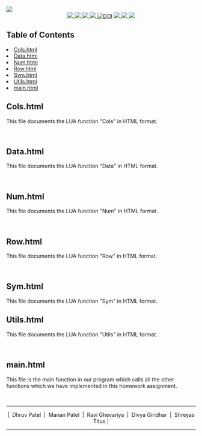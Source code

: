 
<img src="https://github.com/divyagiridhar/CSC510_Group25_HW02/blob/main/data/images/LUA%20to%20Python%20Banner.png">

<div align="center">
 
  <a href="https://github.com/divyagiridhar/CSC510_Group25_HW02">
    <img src="https://img.shields.io/github/repo-size/divyagiridhar/CSC510_Group25_HW02?color=brightgreen">
  </a>
  <a href="https://github.com/divyagiridhar/CSC510_Group25_HW02/blob/main/LICENSE">
    <img src="https://img.shields.io/github/license/divyagiridhar/CSC510_Group25_HW02">
  </a>
  <a href="https://github.com/divyagiridhar/CSC510_Group25_HW02/graphs/commit-activity">
    <img src="https://img.shields.io/github/commit-activity/w/divyagiridhar/CSC510_Group25_HW02?color=blueviolet">
  </a>
  <a href="https://github.com/divyagiridhar/CSC510_Group25_HW02/graphs/contributors">
    <img src="https://img.shields.io/github/contributors/divyagiridhar/CSC510_Group25_HW02?color=important">
  </a>
  <a href="https://zenodo.org/badge/latestdoi/532400224">
    <img src="https://zenodo.org/badge/532400224.svg" alt="DOI"></a>
  </a>
  <a href="https://github.com/divyagiridhar/CSC510_Group25_HW02/actions/workflows/python-app.yml">
    <img src="https://github.com/divyagiridhar/CSC510_Group25_HW02/actions/workflows/python-app.yml/badge.svg">
  </a>
  <a href="https://codecov.io/gh/dhruvpatel-9/CSC510_Group25_HW02" > 
 <img src="https://codecov.io/gh/dhruvpatel-9/CSC510_Group25_HW02/branch/main/graph/badge.svg?token=EQLJ15FY7H"/> 
 </a>
<a href="https://github.com/divyagiridhar/CSC510_Group25_HW02/actions/workflows/Coverage.yml">
    <img src="https://github.com/divyagiridhar/CSC510_Group25_HW02/actions/workflows/Coverage.yml/badge.svg">
  </a>

</div>

<h2> Table of Contents </h2>
<li> 
<a href="#Cols.html"> Cols.html </a> 
</li>
<li> 
<a href="#Data.html"> Data.html </a> 
</li>
<li> 
<a href="#Num.html"> Num.html </a>
</li>
<li> 
<a href="#Row.html"> Row.html </a>
</li>
<li> 
<a href="#Sym.html"> Sym.html </a> 
</li>
<li> 
<a href="#Utils.html"> Utils.html </a>
</li>
<li> 
<a href="#main.html"> main.html </a>
</li>

<h2 id = "Cols.html"> Cols.html </h2>

This file documents the LUA function "Cols" in HTML format.

<br>

<h2 id = "Data.html"> Data.html </h2>

This file documents the LUA function "Data" in HTML format.

<br>


<h2 id = "Num.html"> Num.html </h2>

This file documents the LUA function "Num" in HTML format.

<br>

<h2 id = "Row.html"> Row.html </h2>

This file documents the LUA function "Row" in HTML format.

<br>

<h2 id = "Sym.html"> Sym.html </h2>

This file documents the LUA function "Sym" in HTML format.


<h2 id = "Utils.html"> Utils.html </h2>

This file documents the LUA function "Utils" in HTML format.

<br>

<h2 id = "main.html"> main.html </h2>

This file is the main function in our program which calls all the other functions which we have implemented in this homework assignment.

<br>
<hr>
  <p id="cb" align = "center">
  | &nbsp;Dhruv Patel &nbsp;|&nbsp; Manan Patel &nbsp;|&nbsp; Ravi Ghevariya &nbsp;|&nbsp; Divya Giridhar &nbsp;|&nbsp; Shreyas Titus |
  </p>
<hr>
